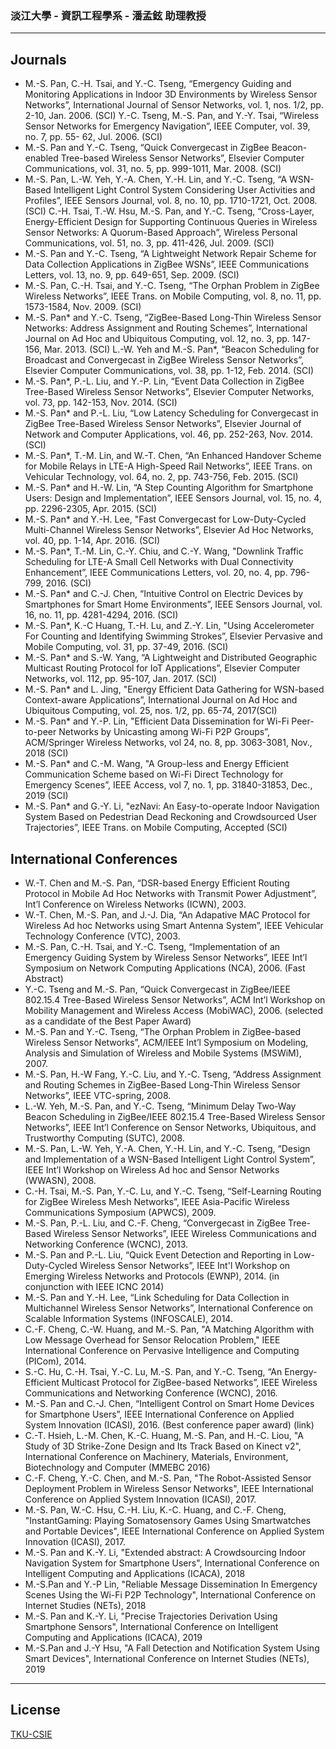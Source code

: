 

### 淡江大學 - 資訊工程學系 - 潘孟鉉 助理教授

-----------------------------

## Journals

- M.-S. Pan, C.-H. Tsai, and Y.-C. Tseng, “Emergency Guiding and Monitoring Applications in Indoor 3D Environments by Wireless Sensor Networks”, International Journal of Sensor Networks, vol. 1, nos. 1/2, pp. 2-10, Jan. 2006. (SCI)
Y.-C. Tseng, M.-S. Pan, and Y.-Y. Tsai, “Wireless Sensor Networks for Emergency Navigation”, IEEE Computer, vol. 39, no. 7, pp. 55- 62, Jul. 2006. (SCI)
- M.-S. Pan and Y.-C. Tseng, “Quick Convergecast in ZigBee Beacon-enabled Tree-based Wireless Sensor Networks”, Elsevier Computer Communications, vol. 31, no. 5, pp. 999-1011, Mar. 2008. (SCI)
- M.-S. Pan, L.-W. Yeh, Y.-A. Chen, Y.-H. Lin, and Y.-C. Tseng, “A WSN-Based Intelligent Light Control System Considering User Activities and Profiles”, IEEE Sensors Journal, vol. 8, no. 10, pp. 1710-1721, Oct. 2008. (SCI)
C.-H. Tsai, T.-W. Hsu, M.-S. Pan, and Y.-C. Tseng, “Cross-Layer, Energy-Efficient Design for Supporting Continuous Queries in Wireless Sensor Networks: A Quorum-Based Approach”, Wireless Personal Communications, vol. 51, no. 3, pp. 411-426, Jul. 2009. (SCI)
- M.-S. Pan and Y.-C. Tseng, “A Lightweight Network Repair Scheme for Data Collection Applications in ZigBee WSNs”, IEEE Communications Letters, vol. 13, no. 9, pp. 649-651, Sep. 2009. (SCI)
- M.-S. Pan, C.-H. Tsai, and Y.-C. Tseng, “The Orphan Problem in ZigBee Wireless Networks”, IEEE Trans. on Mobile Computing, vol. 8, no. 11, pp. 1573-1584, Nov. 2009. (SCI)
- M.-S. Pan* and Y.-C. Tseng, “ZigBee-Based Long-Thin Wireless Sensor Networks: Address Assignment and Routing Schemes”, International Journal on Ad Hoc and Ubiquitous Computing, vol. 12, no. 3, pp. 147-156, Mar. 2013. (SCI)
L.-W. Yeh and M.-S. Pan*, “Beacon Scheduling for Broadcast and Convergecast in ZigBee Wireless Sensor Networks”, Elsevier Computer Communications, vol. 38, pp. 1-12, Feb. 2014. (SCI)
- M.-S. Pan*, P.-L. Liu, and Y.-P. Lin, “Event Data Collection in ZigBee Tree-Based Wireless Sensor Networks”, Elsevier Computer Networks, vol. 73, pp. 142-153, Nov. 2014. (SCI)
- M.-S. Pan* and P.-L. Liu, “Low Latency Scheduling for Convergecast in ZigBee Tree-Based Wireless Sensor Networks”, Elsevier Journal of Network and Computer Applications, vol. 46, pp. 252-263, Nov. 2014.(SCI)
- M.-S. Pan*, T.-M. Lin, and W.-T. Chen, “An Enhanced Handover Scheme for Mobile Relays in LTE-A High-Speed Rail Networks”, IEEE Trans. on Vehicular Technology, vol. 64, no. 2, pp. 743-756, Feb. 2015. (SCI)
- M.-S. Pan* and H.-W. Lin, “A Step Counting Algorithm for Smartphone Users: Design and Implementation”, IEEE Sensors Journal, vol. 15, no. 4, pp. 2296-2305, Apr. 2015. (SCI)
- M.-S. Pan* and Y.-H. Lee, "Fast Convergecast for Low-Duty-Cycled Multi-Channel Wireless Sensor Networks”, Elsevier Ad Hoc Networks, vol. 40, pp. 1-14, Apr. 2016. (SCI)
- M.-S. Pan*, T.-M. Lin, C.-Y. Chiu, and C.-Y. Wang, "Downlink Traffic Scheduling for LTE-A Small Cell Networks with Dual Connectivity Enhancement”, IEEE Communications Letters, vol. 20, no. 4, pp. 796-799, 2016. (SCI)
- M.-S. Pan* and C.-J. Chen, “Intuitive Control on Electric Devices by Smartphones for Smart Home Environments”, IEEE Sensors Journal, vol. 16, no. 11, pp. 4281-4294, 2016. (SCI)
- M.-S. Pan*, K.-C Huang, T.-H. Lu, and Z.-Y. Lin, "Using Accelerometer For Counting and Identifying Swimming Strokes”, Elsevier Pervasive and Mobile Computing, vol. 31, pp. 37-49, 2016. (SCI)
- M.-S. Pan* and S.-W. Yang, “A Lightweight and Distributed Geographic Multicast Routing Protocol for IoT Applications”, Elsevier Computer Networks, vol. 112, pp. 95-107, Jan. 2017. (SCI)
- M.-S. Pan* and L. Jing, "Energy Efficient Data Gathering for WSN-based Context-aware Applications”, International Journal on Ad Hoc and Ubiquitous Computing, vol. 25, nos. 1/2, pp. 65-74, 2017(SCI)
- M.-S. Pan* and Y.-P. Lin, "Efficient Data Dissemination for Wi-Fi Peer-to-peer Networks by Unicasting among Wi-Fi P2P Groups”, ACM/Springer Wireless Networks, vol 24, no. 8, pp. 3063-3081, Nov., 2018 (SCI)
- M.-S. Pan* and C.-M. Wang, "A Group-less and Energy Efficient Communication Scheme based on Wi-Fi Direct Technology for Emergency Scenes”, IEEE Access, vol 7, no. 1, pp. 31840-31853, Dec., 2019 (SCI)
- M.-S. Pan* and G.-Y. Li, "ezNavi: An Easy-to-operate Indoor Navigation System Based on Pedestrian Dead Reckoning and Crowdsourced User Trajectories”, IEEE Trans. on Mobile Computing, Accepted (SCI)

## International Conferences

- W.-T. Chen and M.-S. Pan, “DSR-based Energy Efficient Routing Protocol in Mobile Ad Hoc Networks with Transmit Power Adjustment”, Int’l Conference on Wireless Networks (ICWN), 2003.
- W.-T. Chen, M.-S. Pan, and J.-J. Dia, “An Adapative MAC Protocol for Wireless Ad hoc Networks using Smart Antenna System”, IEEE Vehicular Technology Conference (VTC), 2003.
- M.-S. Pan, C.-H. Tsai, and Y.-C. Tseng, “Implementation of an Emergency Guiding System by Wireless Sensor Networks”, IEEE Int’l Symposium on Network Computing Applications (NCA), 2006. (Fast Abstract)
- Y.-C. Tseng and M.-S. Pan, “Quick Convergecast in ZigBee/IEEE 802.15.4 Tree-Based Wireless Sensor Networks”, ACM Int’l Workshop on Mobility Management and Wireless Access (MobiWAC), 2006. (selected as a candidate of the Best Paper Award)
- M.-S. Pan and Y.-C. Tseng, “The Orphan Problem in ZigBee-based Wireless Sensor Networks”, ACM/IEEE Int’l Symposium on Modeling, Analysis and Simulation of Wireless and Mobile Systems (MSWiM), 2007.
- M.-S. Pan, H.-W Fang, Y.-C. Liu, and Y.-C. Tseng, “Address Assignment and Routing Schemes in ZigBee-Based Long-Thin Wireless Sensor Networks”, IEEE VTC-spring, 2008.
- L.-W. Yeh, M.-S. Pan, and Y.-C. Tseng, “Minimum Delay Two-Way Beacon Scheduling in ZigBee/IEEE 802.15.4 Tree-Based Wireless Sensor Networks”, IEEE Int’l Conference on Sensor Networks, Ubiquitous, and Trustworthy Computing (SUTC), 2008.
- M.-S. Pan, L.-W. Yeh, Y.-A. Chen, Y.-H. Lin, and Y.-C. Tseng, “Design and Implementation of a WSN-Based Intelligent Light Control System”, IEEE Int’l Workshop on Wireless Ad hoc and Sensor Networks (WWASN), 2008.
- C.-H. Tsai, M.-S. Pan, Y.-C. Lu, and Y.-C. Tseng, “Self-Learning Routing for ZigBee Wireless Mesh Networks”, IEEE Asia-Pacific Wireless Communications Symposium (APWCS), 2009.
- M.-S. Pan, P.-L. Liu, and C.-F. Cheng, “Convergecast in ZigBee Tree-Based Wireless Sensor Networks”, IEEE Wireless Communications and Networking Conference (WCNC), 2013.
- M.-S. Pan and P.-L. Liu, “Quick Event Detection and Reporting in Low-Duty-Cycled Wireless Sensor Networks”, IEEE Int'l Workshop on Emerging Wireless Networks and Protocols (EWNP), 2014. (in conjunction with IEEE ICNC 2014)
- M.-S. Pan and Y.-H. Lee, “Link Scheduling for Data Collection in Multichannel Wireless Sensor Networks”, International Conference on Scalable Information Systems (INFOSCALE), 2014.
- C.-F. Cheng, C.-W. Huang, and M.-S. Pan, "A Matching Algorithm with Low Message Overhead for Sensor Relocation Problem," IEEE International Conference on Pervasive Intelligence and Computing (PICom), 2014.
- S.-C. Hu, C.-H. Tsai, Y.-C. Lu, M.-S. Pan, and Y.-C. Tseng, “An Energy-Efficient Multicast Protocol for ZigBee-based Networks”, IEEE Wireless Communications and Networking Conference (WCNC), 2016.
- M.-S. Pan and C.-J. Chen, “Intelligent Control on Smart Home Devices for Smartphone Users”, IEEE International Conference on Applied System Innovation (ICASI), 2016. (Best conference paper award) (link)
- C.-T. Hsieh, L.-M. Chen, K.-C. Huang, M.-S. Pan, and H.-C. Liou, "A Study of 3D Strike-Zone Design and Its Track Based on Kinect v2",  International Conference on Machinery, Materials, Environment, Biotechnology and Computer (MMEBC 2016)
- C.-F. Cheng, Y.-C. Chen, and M.-S. Pan, "The Robot-Assisted Sensor Deployment Problem in Wireless Sensor Networks", IEEE International Conference on Applied System Innovation (ICASI), 2017.
- M.-S. Pan, W.-C. Hsu, C.-H. Liu, K.-C. Huang, and C.-F. Cheng, "InstantGaming: Playing Somatosensory Games Using Smartwatches and Portable Devices", IEEE International Conference on Applied System Innovation (ICASI), 2017.
- M.-S. Pan and K.-Y. Li, "Extended abstract: A Crowdsourcing Indoor Navigation System for Smartphone Users", International Conference on Intelligent Computing and Applications (ICACA), 2018
- M.-S.Pan and Y.-P Lin, "Reliable Message Dissemination In Emergency Scenes Using the Wi-Fi P2P Technology", International Conference on Internet Studies (NETs), 2018
- M.-S. Pan and K.-Y. Li, "Precise Trajectories Derivation Using Smartphone Sensors", International Conference on Intelligent Computing and Applications (ICACA), 2019
- M.-S.Pan and J.-Y Hsu, "A Fall Detection and Notification System Using Smart Devices", International Conference on Internet Studies (NETs), 2019

-----------------------------

## License

[TKU-CSIE](LICENSE.md)
